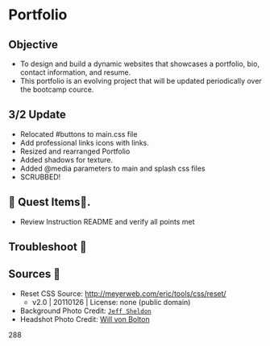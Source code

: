 # Portfolio

## Objective

* To design and build a dynamic websites that showcases a portfolio, bio, contact information, and resume.
* This portfolio is an evolving project that will be updated periodically over the bootcamp cource.

## 3/2 Update
* Relocated #buttons to main.css file
* Add professional links icons with links.
* Resized and rearranged Portfolio
* Added shadows for texture.
* Added @media parameters to main and splash css files
* SCRUBBED!

## 👑 Quest Items👑.
* Review Instruction README and verify all points met

## Troubleshoot 🔫

## Sources 📖
- Reset CSS Source: http://meyerweb.com/eric/tools/css/reset/ 
    - v2.0 | 20110126 | License: none (public domain)
- Background Photo Credit: [`Jeff Sheldon`](https://unsplash.com/@ugmonk)
- Headshot Photo Credit: [Will von Bolton](https://www.willvonbolton.com/)

288
